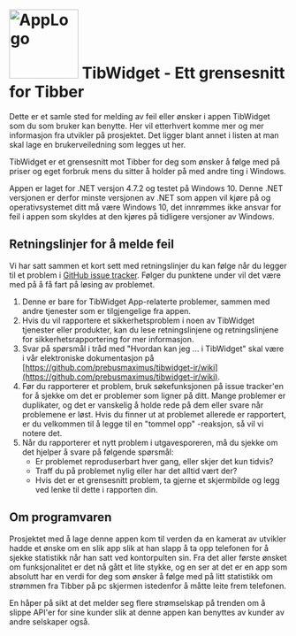 # <img src="https://cdn.bmpt.no/tib/gh/app_logo.png" alt="AppLogo" width="125" height="125" /> TibWidget - Ett grensesnitt for Tibber
Dette er et samle sted for melding av feil eller ønsker i appen TibWidget som du som bruker kan benytte. Her vil etterhvert komme mer og mer informasjon fra utvikler på prosjektet. Det ligger blant annet i listen at man skal lage en brukerveiledning som legges ut her.

TibWidget er et grensesnitt mot Tibber for deg som ønsker å følge med på priser og eget forbruk mens du sitter å holder på med andre ting i Windows.

Appen er laget for .NET versjon 4.7.2 og testet på Windows 10. Denne .NET versjonen er derfor minste versjonen av .NET som appen vil kjøre på og operativsystemet ditt må være Windows 10, det innrømmes ikke ansvar for feil i appen som skyldes at den kjøres på tidligere versjoner av Windows.

## Retningslinjer for å melde feil

Vi har satt sammen et kort sett med retningslinjer du kan følge når du legger til et problem i [GitHub issue tracker](https://github.com/prebusmaximus/tibwidget-ir/issues/). Følger du punktene under vil det være med på å få fart på løsing av problemet.

1. Denne  er bare for TibWidget App-relaterte problemer, sammen med andre tjenester som er tilgjengelige fra appen.
2. Hvis du vil rapportere et sikkerhetsproblem i noen av TibWidget tjenester eller produkter, kan du lese retningslinjene og retningslinjene for sikkerhetsrapportering for mer informasjon.
3. Svar på spørsmål i tråd med "Hvordan kan jeg ... i TibWidget" skal være i vår elektroniske dokumentasjon på [https://github.com/prebusmaximus/tibwidget-ir/wiki](https://github.com/prebusmaximus/tibwidget-ir/wiki). 
4. Før du rapporterer et problem, bruk søkefunksjonen på issue tracker'en for å sjekke om det er problemer som ligner på ditt. Mange problemer er duplikater, og det er vanskelig å holde rede på dem eller svare når problemene er løst. Hvis du finner ut at problemet allerede er rapportert, er du velkommen til å legge til en "tommel opp" -reaksjon, så vil vi notere det.
5. Når du rapporterer et nytt problem i utgavesporeren, må du sjekke om det hjelper å svare på følgende spørsmål:
   * Er problemet reproduserbart hver gang, eller skjer det kun tidvis?
   * Traff du på problemet nylig eller har det alltid vært der?
   * Hvis det er et grensesnitt problem, ta gjerne et skjermbilde og legg ved lenke til dette i rapporten din.

## Om programvaren

Prosjektet med å lage denne appen kom til verden da en kamerat av utvikler hadde et ønske om en slik app slik at han slapp å ta opp telefonen for å sjekke statistikk når han satt ved kontorpulten sin. Fra det aller første ønsket om funksjonalitet er det nå gått et lite stykke, og en ser at det er en app som absolutt har en verdi for deg som ønsker å følge med på litt statistikk om strømmen fra Tibber på pc skjermen istedenfor å måtte leite frem telefonen.

En håper på sikt at det melder seg flere strømselskap på trenden om å slippe API'er for sine kunder slik at denne appen kan benyttes av kunder av andre selskaper også.
